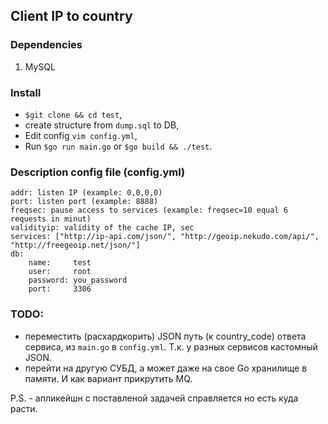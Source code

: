 ## Client IP to country

### Dependencies
1. MySQL

### Install
* `$git clone && cd test`,
* create structure from `dump.sql` to DB,
* Edit config `vim config.yml`,
* Run `$go run main.go` or `$go build && ./test`.

### Description config file (config.yml)

    addr: listen IP (example: 0,0,0,0)
    port: listen port (example: 8888)
    freqsec: pause access to services (example: freqsec=10 equal 6 requests in minut)
    validityip: validity of the cache IP, sec
    services: ["http://ip-api.com/json/", "http://geoip.nekudo.com/api/", "http://freegeoip.net/json/"]
    db:
        name:     test
        user:     root
        password: you_password
        port:     3306

### TODO:
* переместить (расхардкорить) JSON путь (к country_code) ответа сервиса, из `main.go` в `config.yml`. Т.к. у разных сервисов кастомный JSON.
* перейти на другую СУБД, а может даже на свое Go хранилище в памяти. И как вариант прикрутить MQ.

P.S. - апликейшн с поставленой задачей справляется но есть куда расти.